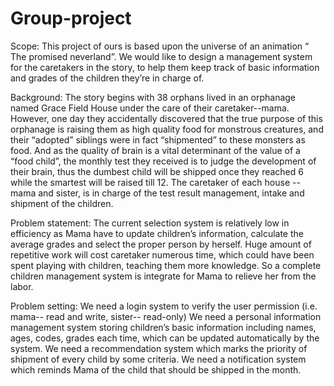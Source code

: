 # Group-project
Scope:
This project of ours is based upon the universe of an animation “ The promised neverland”.  We would like to design a management system for the caretakers in the story, to help them keep track of basic information and grades of the children they’re in charge of.

Background:
The story begins with 38 orphans lived in an orphanage named Grace Field House under the care of their caretaker--mama. However, one day they accidentally discovered that the true purpose of this orphanage is raising them as high quality food for monstrous creatures, and their “adopted” siblings were in fact “shipmented” to these monsters as food. And as the quality of brain is a vital determinant of the value of a “food child”, the monthly test they received is to judge the development of their brain, thus the dumbest child will be shipped once they reached 6 while the smartest will be raised till 12. The caretaker of each house -- mama and sister, is in charge of the test result management, intake and shipment of the children.

Problem statement:
  The current selection system is relatively low in efficiency as Mama have to update children’s information, calculate the average grades and select the proper person by herself. Huge amount of repetitive work will cost caretaker numerous time, which could have been spent playing with children, teaching them more knowledge. So a complete children management system is integrate for Mama to relieve her from the labor.
  
Problem setting:
We need a  login system to verify the user permission (i.e. mama-- read and write, sister-- read-only)
We need a personal information management system storing children’s basic information including names, ages, codes, grades each time, which can be updated automatically by the system.
We need a recommendation system which marks the priority of shipment of every child by some criteria.
We need a notification system which reminds Mama of the child that should be shipped in the month.
